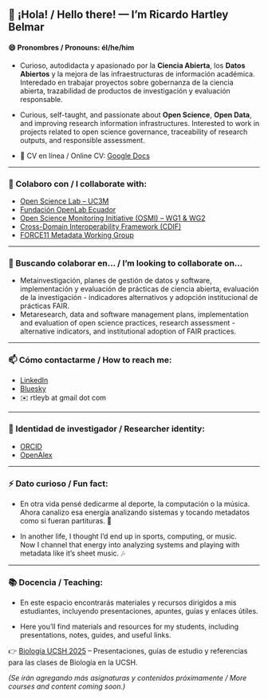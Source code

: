 ## 👋 ¡Hola! / Hello there! — I’m Ricardo Hartley Belmar 
#### 😄 Pronombres / Pronouns: él/he/him

- Curioso, autodidacta y apasionado por la **Ciencia Abierta**, los **Datos Abiertos** y la mejora de las infraestructuras de información académica. Interedado en trabajar proyectos sobre gobernanza de la ciencia abierta, trazabilidad de productos de investigación y evaluación responsable.   
- Curious, self-taught, and passionate about **Open Science**, **Open Data**, and improving research information infrastructures. Interested to work in projects related to open science governance, traceability of research outputs, and responsible assessment. 

- 📄 CV en línea / Online CV: [Google Docs](https://docs.google.com/document/d/1a3fn09eBj47QuD2CmCYOhYb-eeu5DEeHKggPJnGZW1w/edit?usp=sharing)

---

### 🔭 Colaboro con / I collaborate with:  
  - [Open Science Lab – UC3M](https://opensciencelab.uc3m.es)  
  - [Fundación OpenLab Ecuador](https://openlab.ec)  
  - [Open Science Monitoring Initiative (OSMI) – WG1 & WG2](https://open-science-monitoring.org)  
  - [Cross-Domain Interoperability Framework (CDIF)](https://worldfair-project.eu/cdif/)  
  - [FORCE11 Metadata Working Group](https://force11.org)
 
---

### 👯 Buscando colaborar en... / I’m looking to collaborate on...  
  - Metainvestigación, planes de gestión de datos y software, implementación y evaluación de prácticas de ciencia abierta, evaluación de la investigación - indicadores alternativos y adopción institucional de prácticas FAIR. 
  - Metaresearch, data and software management plans, implementation and evaluation of open science practices, research assessment - alternative indicators, and institutional adoption of FAIR practices.
---

### 📫 Cómo contactarme / How to reach me:  
  - [LinkedIn](https://www.linkedin.com/in/ricardo-hartley-belmar/)  
  - [Bluesky](https://bsky.app/profile/ricardohartley.bsky.social)  
  - ✉️ rtleyb at gmail dot com
---
### 🧬 Identidad de investigador / Researcher identity:  
  - [ORCID](https://orcid.org/0000-0002-2544-587X)  
  - [OpenAlex](https://openalex.org/A5077204313)
---

### ⚡ Dato curioso / Fun fact:  
  - En otra vida pensé dedicarme al deporte, la computación o la música.  
  Ahora canalizo esa energía analizando sistemas y tocando metadatos como si fueran partituras. 🎼  
   
  - In another life, I thought I’d end up in sports, computing, or music.  
  Now I channel that energy into analyzing systems and playing with metadata like it’s sheet music. 🎶

---

### 📚 Docencia / Teaching:  
  - En este espacio encontrarás materiales y recursos dirigidos a mis estudiantes, incluyendo presentaciones, apuntes, guías y enlaces útiles.  
  
  - Here you’ll find materials and resources for my students, including presentations, notes, guides, and useful links.

  👉 [Biología UCSH 2025](https://sites.google.com/view/eilein/docencia/biolog%C3%ADa-ucsh-2025) – Presentaciones, guías de estudio y referencias para las clases de Biología en la UCSH.

  *(Se irán agregando más asignaturas y contenidos próximamente / More courses and content coming soon.)*

